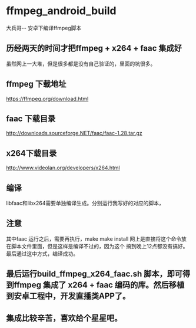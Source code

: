 # ffmpeg_android_build
大兵哥-- 安卓下编译ffmpeg脚本

## 历经两天的时间才把ffmpeg + x264 + faac 集成好

虽然网上一大堆，但是很多都是没有自己验证的，里面的坑很多。

## ffmpeg 下载地址 
https://ffmpeg.org/download.html


## faac 下载目录
http://downloads.sourceforge.NET/faac/faac-1.28.tar.gz

## x264下载目录
http://www.videolan.org/developers/x264.html

## 编译
libfaac和libx264需要单独编译生成。分别运行我写好的对应的脚本，

## 注意
其中faac 运行之后，需要再执行，make make install 网上是直接将这个命令放在脚本文件里面，但是这样是编译不过的，因为这个
搞到晚上12点都没有搞好。最后通过这中方式，编译成功。

## 最后运行build_ffmpeg_x264_faac.sh 脚本，即可得到ffmpeg 集成了 x264 + faac 编码的库。然后移植到安卓工程中，开发直播类APP了。

## 集成比较辛苦，喜欢给个星星吧。





